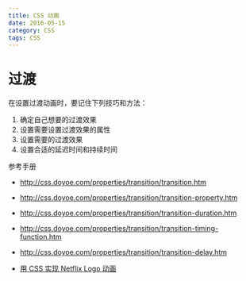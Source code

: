 ```yaml
---
title: CSS 动画
date: 2016-05-15
category: CSS
tags: CSS
---
```


# 过渡
在设置过渡动画时，要记住下列技巧和方法：
1. 确定自己想要的过渡效果
2. 设置需要设置过渡效果的属性
3. 设置需要的过渡效果
4. 设置合适的延迟时间和持续时间


参考手册
- http://css.doyoe.com/properties/transition/transition.htm
- http://css.doyoe.com/properties/transition/transition-property.htm
- http://css.doyoe.com/properties/transition/transition-duration.htm
- http://css.doyoe.com/properties/transition/transition-timing-function.htm
- http://css.doyoe.com/properties/transition/transition-delay.htm

- [用 CSS 实现 Netflix Logo 动画](http://qianduan.guru/2016/05/07/Netflix-Logo-in-CSS)
